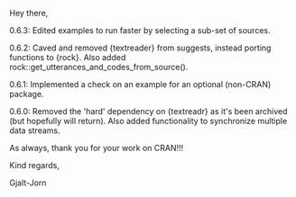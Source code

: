 Hey there,

0.6.3: Edited examples to run faster by selecting a sub-set of sources.

0.6.2: Caved and removed {textreader} from suggests, instead porting functions to {rock}. Also added rock::get_utterances_and_codes_from_source().

0.6.1: Implemented a check on an example for an optional (non-CRAN) package.

0.6.0: Removed the 'hard' dependency on {textreadr} as it's been archived (but hopefully will return). Also added functionality to synchronize multiple data streams.

As always, thank you for your work on CRAN!!!

Kind regards,

Gjalt-Jorn
